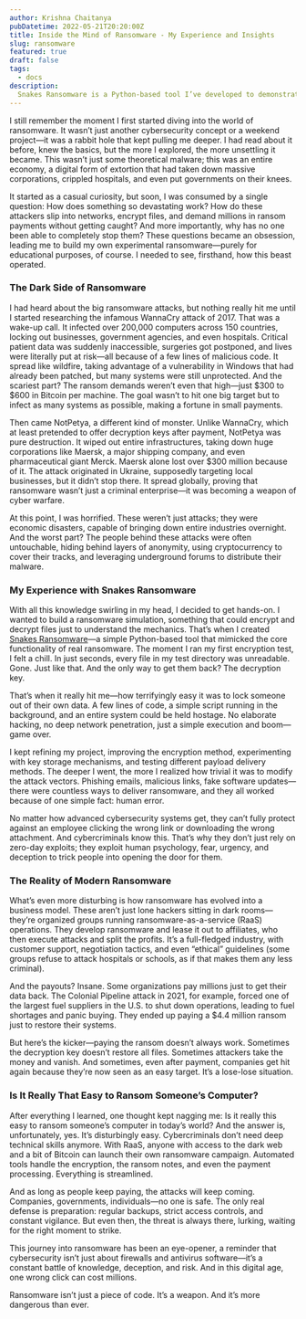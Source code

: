 ```yaml
---
author: Krishna Chaitanya
pubDatetime: 2022-05-21T20:20:00Z
title: Inside the Mind of Ransomware - My Experience and Insights
slug: ransomware
featured: true
draft: false
tags:
  - docs
description:
  Snakes Ransomware is a Python-based tool I’ve developed to demonstrate the encryption and decryption processes involved in ransomware. While this project is intended purely for educational purposes, it highlights the mechanics of ransomware in a controlled environment.
---
```


I still remember the moment I first started diving into the world of ransomware. It wasn’t just another cybersecurity concept or a weekend project—it was a rabbit hole that kept pulling me deeper. I had read about it before, knew the basics, but the more I explored, the more unsettling it became. This wasn’t just some theoretical malware; this was an entire economy, a digital form of extortion that had taken down massive corporations, crippled hospitals, and even put governments on their knees.

It started as a casual curiosity, but soon, I was consumed by a single question: How does something so devastating work? How do these attackers slip into networks, encrypt files, and demand millions in ransom payments without getting caught? And more importantly, why has no one been able to completely stop them? These questions became an obsession, leading me to build my own experimental ransomware—purely for educational purposes, of course. I needed to see, firsthand, how this beast operated.

### The Dark Side of Ransomware

I had heard about the big ransomware attacks, but nothing really hit me until I started researching the infamous WannaCry attack of 2017. That was a wake-up call. It infected over 200,000 computers across 150 countries, locking out businesses, government agencies, and even hospitals. Critical patient data was suddenly inaccessible, surgeries got postponed, and lives were literally put at risk—all because of a few lines of malicious code. It spread like wildfire, taking advantage of a vulnerability in Windows that had already been patched, but many systems were still unprotected. And the scariest part? The ransom demands weren’t even that high—just $300 to $600 in Bitcoin per machine. The goal wasn’t to hit one big target but to infect as many systems as possible, making a fortune in small payments.

Then came NotPetya, a different kind of monster. Unlike WannaCry, which at least pretended to offer decryption keys after payment, NotPetya was pure destruction. It wiped out entire infrastructures, taking down huge corporations like Maersk, a major shipping company, and even pharmaceutical giant Merck. Maersk alone lost over $300 million because of it. The attack originated in Ukraine, supposedly targeting local businesses, but it didn’t stop there. It spread globally, proving that ransomware wasn’t just a criminal enterprise—it was becoming a weapon of cyber warfare.

At this point, I was horrified. These weren’t just attacks; they were economic disasters, capable of bringing down entire industries overnight. And the worst part? The people behind these attacks were often untouchable, hiding behind layers of anonymity, using cryptocurrency to cover their tracks, and leveraging underground forums to distribute their malware.

### My Experience with Snakes Ransomware

With all this knowledge swirling in my head, I decided to get hands-on. I wanted to build a ransomware simulation, something that could encrypt and decrypt files just to understand the mechanics. That’s when I created [Snakes Ransomware](../Understanding-Ransomware-and-a-Dive-into-Snakes-Ransomware/)—a simple Python-based tool that mimicked the core functionality of real ransomware. The moment I ran my first encryption test, I felt a chill. In just seconds, every file in my test directory was unreadable. Gone. Just like that. And the only way to get them back? The decryption key.

That’s when it really hit me—how terrifyingly easy it was to lock someone out of their own data. A few lines of code, a simple script running in the background, and an entire system could be held hostage. No elaborate hacking, no deep network penetration, just a simple execution and boom—game over.

I kept refining my project, improving the encryption method, experimenting with key storage mechanisms, and testing different payload delivery methods. The deeper I went, the more I realized how trivial it was to modify the attack vectors. Phishing emails, malicious links, fake software updates—there were countless ways to deliver ransomware, and they all worked because of one simple fact: human error.

No matter how advanced cybersecurity systems get, they can’t fully protect against an employee clicking the wrong link or downloading the wrong attachment. And cybercriminals know this. That’s why they don’t just rely on zero-day exploits; they exploit human psychology, fear, urgency, and deception to trick people into opening the door for them.

### The Reality of Modern Ransomware

What’s even more disturbing is how ransomware has evolved into a business model. These aren’t just lone hackers sitting in dark rooms—they’re organized groups running ransomware-as-a-service (RaaS) operations. They develop ransomware and lease it out to affiliates, who then execute attacks and split the profits. It’s a full-fledged industry, with customer support, negotiation tactics, and even “ethical” guidelines (some groups refuse to attack hospitals or schools, as if that makes them any less criminal).

And the payouts? Insane. Some organizations pay millions just to get their data back. The Colonial Pipeline attack in 2021, for example, forced one of the largest fuel suppliers in the U.S. to shut down operations, leading to fuel shortages and panic buying. They ended up paying a $4.4 million ransom just to restore their systems.

But here’s the kicker—paying the ransom doesn’t always work. Sometimes the decryption key doesn’t restore all files. Sometimes attackers take the money and vanish. And sometimes, even after payment, companies get hit again because they’re now seen as an easy target. It’s a lose-lose situation.

### Is It Really That Easy to Ransom Someone’s Computer?

After everything I learned, one thought kept nagging me: Is it really this easy to ransom someone’s computer in today’s world? And the answer is, unfortunately, yes. It’s disturbingly easy. Cybercriminals don’t need deep technical skills anymore. With RaaS, anyone with access to the dark web and a bit of Bitcoin can launch their own ransomware campaign. Automated tools handle the encryption, the ransom notes, and even the payment processing. Everything is streamlined.

And as long as people keep paying, the attacks will keep coming. Companies, governments, individuals—no one is safe. The only real defense is preparation: regular backups, strict access controls, and constant vigilance. But even then, the threat is always there, lurking, waiting for the right moment to strike.

This journey into ransomware has been an eye-opener, a reminder that cybersecurity isn’t just about firewalls and antivirus software—it’s a constant battle of knowledge, deception, and risk. And in this digital age, one wrong click can cost millions.

Ransomware isn’t just a piece of code. It’s a weapon. And it’s more dangerous than ever.

